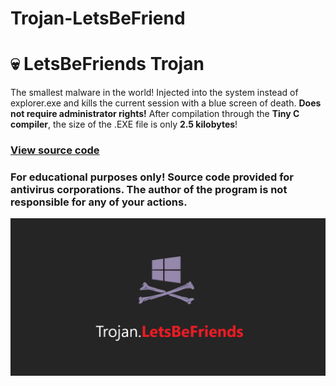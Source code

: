 # Trojan-LetsBeFriend

# 💀 LetsBeFriends Trojan
The smallest malware in the world! Injected into the system instead of explorer.exe and kills the current session with a blue screen of death. __Does not require administrator rights!__
After compilation through the **Tiny C compiler**, the size of the .EXE file is only **2.5 kilobytes**!

### [View source code](source/payload.c)

### For educational purposes only! Source code provided for antivirus corporations. The author of the program is not responsible for any of your actions.

![](preview.png)

